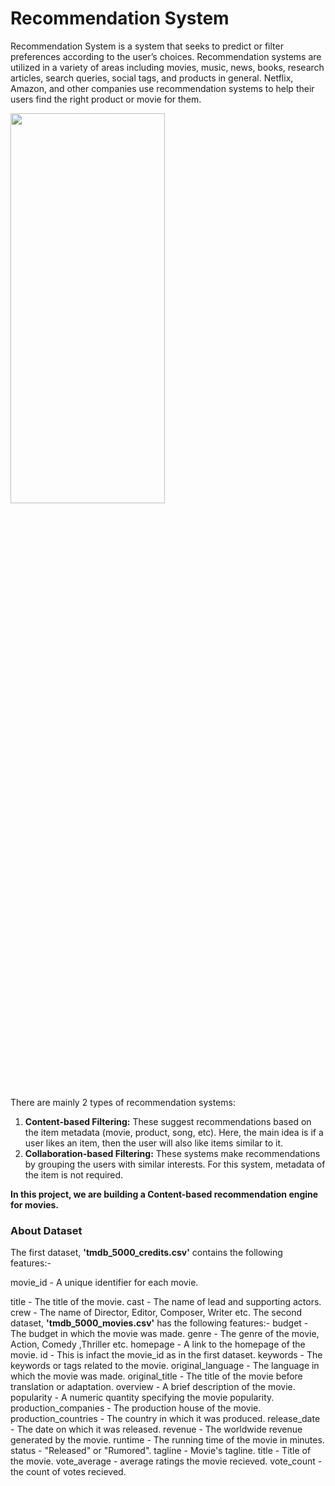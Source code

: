 # Recommendation System
Recommendation System is a system that seeks to predict or filter preferences according to the user’s choices. Recommendation systems are utilized in a variety of areas including movies, music, news, books, research articles, search queries, social tags, and products in general. Netflix, Amazon, and other companies use recommendation systems to help their users find the right product or movie for them.

<img src="https://user-images.githubusercontent.com/73715927/152067346-488ca9f4-58dc-4e10-8625-f7d90dc18bed.png" width=70% height=40%>

There are mainly 2 types of recommendation systems:
1. **Content-based Filtering:** These suggest recommendations based on the item metadata (movie, product, song, etc). Here, the main idea is if a user likes an item, then the user will also like items similar to it.
2. **Collaboration-based Filtering:** These systems make recommendations by grouping the users with similar interests. For this system, metadata of the item is not required.

**In this project, we are building a Content-based recommendation engine for movies.**

### About Dataset
The first dataset, **'tmdb_5000_credits.csv'** contains the following features:-

movie_id - A unique identifier for each movie.

title - The title of the movie.
cast - The name of lead and supporting actors.
crew - The name of Director, Editor, Composer, Writer etc.
The second dataset, **'tmdb_5000_movies.csv'** has the following features:-
budget - The budget in which the movie was made.
genre - The genre of the movie, Action, Comedy ,Thriller etc.
homepage - A link to the homepage of the movie.
id - This is infact the movie_id as in the first dataset.
keywords - The keywords or tags related to the movie.
original_language - The language in which the movie was made.
original_title - The title of the movie before translation or adaptation.
overview - A brief description of the movie.
popularity - A numeric quantity specifying the movie popularity.
production_companies - The production house of the movie.
production_countries - The country in which it was produced.
release_date - The date on which it was released.
revenue - The worldwide revenue generated by the movie.
runtime - The running time of the movie in minutes.
status - "Released" or "Rumored".
tagline - Movie's tagline.
title - Title of the movie.
vote_average - average ratings the movie recieved.
vote_count - the count of votes recieved.
